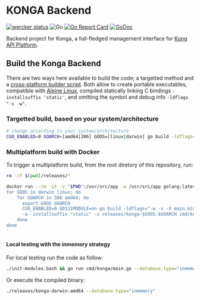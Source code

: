 # KONGA Backend

[![wercker status](https://app.wercker.com/status/ba18dfbce20c686dc42e56ec32e400d9/s/master "wercker status")](https://app.wercker.com/project/byKey/ba18dfbce20c686dc42e56ec32e400d9)
![Go](https://github.com/hyp3rd/konga-backend/workflows/Go/badge.svg)
[![Go Report Card](https://goreportcard.com/badge/gitlab.com/hyperd/konga-backend)](https://goreportcard.com/report/gitlab.com/hyperd/konga-backend)
[![GoDoc](https://godoc.org/gitlab.com/hyperd/konga-backend?status.svg)](https://pkg.go.dev/gitlab.com/hyperd/konga-backend?tab=doc)

Backend project for Konga, a full-fledged management interface for [Kong API Platform](https://konghq.com/).

## Build the Konga Backend

There are two ways here available to build the code; a targetted method and a [cross-platform builder script](./build.bash). Both allow to create portable executables, compatible with [Alpine Linux](https://www.alpinelinux.org/), compiled statically linking C bindings `-installsuffix 'static'`, and omitting the symbol and debug info `-ldflags "-s -w"`.

### Targetted build, based on your system/architecture

```bash
# change according to your system/architecture
CGO_ENABLED=0 GOARCH=[amd64|386] GOOS=[linux|darwin] go build -ldflags="-w -s" -a -installsuffix 'static' -o konga cmd/konga/main.go
```

### Multiplatform build with Docker

To trigger a multiplatform build, from the root diretory of this repository, run:

```bash
rm -rf $(pwd)/releases/*

docker run --rm -it -v "$PWD":/usr/src/app -w /usr/src/app golang:latest bash -c '
for GOOS in darwin linux; do
    for GOARCH in 386 amd64; do
      export GOOS GOARCH
      CGO_ENABLED=0 GO111MODULE=on go build -ldflags="-w -s -X main.minversion=`date -u +.%Y%m%d.%H%M%S`" \
      -a -installsuffix "static" -o releases/konga-$GOOS-$GOARCH cmd/konga/main.go
    done
done
'
```

#### Local testing with the inmemory strategy

For local testing run the code as follow:

```bash
./init-modules.bash && go run cmd/konga/main.go --database.type="inmemory"
```

Or execute the compiled binary:

```bash
./releases/konga-darwin-amd64 --database.type="inmemory"
```
